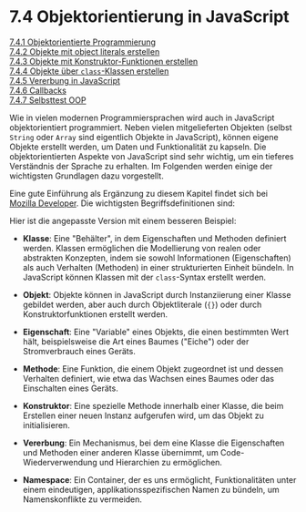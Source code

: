 # 7.4 Objektorientierung in JavaScript

[7.4.1 Objektorientierte Programmierung](7.4.1_Objektorientierte_Programmierung.md)<br>
[7.4.2 Objekte mit object literals erstellen](7.4.2_Objekte_mit_object_literals_erstellen.md)<br>
[7.4.3 Objekte mit Konstruktor-Funktionen erstellen](7.4.3_Objekte_mit_Konstruktor_Funktionen_erstellen.md)<br>
[7.4.4 Objekte über `class`-Klassen erstellen](7.4.4_Objekte_ueber_class_Klassen_erstellen.md)<br>
[7.4.5 Vererbung in JavaScript](7.4.5_Vererbung_in_JavaScript.md)<br>
[7.4.6 Callbacks](7.4.6_Callbacks.md)<br>
[7.4.7 Selbsttest OOP](7.4.7_Selbsttest_OOP.md)<br>


Wie in vielen modernen Programmiersprachen wird auch in JavaScript objektorientiert programmiert. Neben vielen mitgelieferten Objekten (selbst `String` oder `Array` sind eigentlich Objekte in JavaScript), können eigene Objekte erstellt werden, um Daten und Funktionalität zu kapseln. Die objektorientierten Aspekte von JavaScript sind sehr wichtig, um ein tieferes Verständnis der Sprache zu erhalten. Im Folgenden werden einige der wichtigsten Grundlagen dazu vorgestellt.

Eine gute Einführung als Ergänzung zu diesem Kapitel findet sich bei [Mozilla Developer](https://developer.mozilla.org/de/docs/Web/JavaScript/Introduction_to_Object-Oriented_JavaScript). Die wichtigsten Begriffsdefinitionen sind:

Hier ist die angepasste Version mit einem besseren Beispiel:

- **Klasse**: Eine "Behälter", in dem Eigenschaften und Methoden definiert werden. Klassen ermöglichen die Modellierung von realen oder abstrakten Konzepten, indem sie sowohl Informationen (Eigenschaften) als auch Verhalten (Methoden) in einer strukturierten Einheit bündeln. In JavaScript können Klassen mit der `class`-Syntax erstellt werden.

- **Objekt**: Objekte können in JavaScript durch Instanziierung einer Klasse gebildet werden, aber auch durch Objektliterale (`{}`) oder durch Konstruktorfunktionen erstellt werden.

- **Eigenschaft**: Eine "Variable" eines Objekts, die einen bestimmten Wert hält, beispielsweise die Art eines Baumes ("Eiche") oder der Stromverbrauch eines Geräts.

- **Methode**: Eine Funktion, die einem Objekt zugeordnet ist und dessen Verhalten definiert, wie etwa das Wachsen eines Baumes oder das Einschalten eines Geräts.

- **Konstruktor**: Eine spezielle Methode innerhalb einer Klasse, die beim Erstellen einer neuen Instanz aufgerufen wird, um das Objekt zu initialisieren.

- **Vererbung**: Ein Mechanismus, bei dem eine Klasse die Eigenschaften und Methoden einer anderen Klasse übernimmt, um Code-Wiederverwendung und Hierarchien zu ermöglichen.

- **Namespace**: Ein Container, der es uns ermöglicht, Funktionalitäten unter einem eindeutigen, applikationsspezifischen Namen zu bündeln, um Namenskonflikte zu vermeiden.